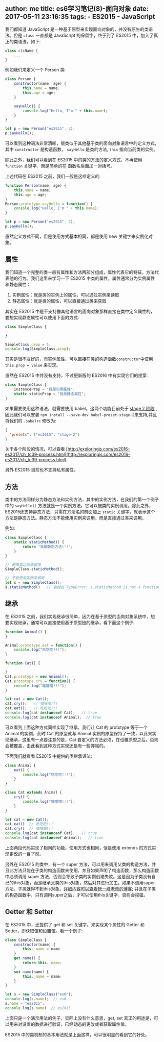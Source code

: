 author: me
title: es6学习笔记(8)-面向对象
date: 2017-05-11 23:16:35
tags:
    - ES2015
    - JavaScript
---
我们都知道 JavaScript 是一种基于原型来实现面向对象的，并没有原生的类语法。但是 `class` 一直都是 JavaScript 的保留字，终于到了 ES2015 中，加入了真正的类语法，如下:

```javascript
class clsName {
    ...
}
```

例如我们来定义一个 Person 类:

```javascript
class Person {
    constructor(name, age) {
        this.name = name;
        this.age = age;
    }

    sayHello() {
        console.log("Hello, I'm " + this.name);
    }
}

let p = new Person("es2015", 2);
p.sayHello();   
```

可以看到这种语法非常清晰，很类似于其他基于类的面向对象语言中的定义方式，其中 `constructor` 是构造函数， `sayHello` 是类的方法, `this` 指向当前类的实例。

除此之外，我们可以看到在 ES2015 中的类的方法的定义方式，不再使用 `function` 关键字，而是简单的在 函数名后面加一对括号。

上述代码在 ES2015 之前，我们一般是这样定义的:

```javascript
function Person(name, age) {
    this.name = name;
    this.age = age;
}
Person.prototype.sayHello = function() {
    console.log("Hello, I'm " + this.name);
}

let p = new Person("es2015", 2);
p.sayHello();
```

虽然定义方式不同，但是使用方式基本相同，都是使用 new 关键字来实例化对象。

## 属性

我们知道一个完整的类一般有属性和方法两部分组成，属性代表它的特征，方法代表他的行为。我们这里来学习一下 ES2015 中类的属性，属性通常分为实例属性和静态属性：

1. 实例属性：就是类的实例上的属性，可以通过实例来读取
2. 静态属性：就是类的属性，可以直接通过类来获取

其实在 ES2015 中是不支持像其他语言的面向对象那样直接在类中定义属性的，要想实现静态属性可以使用下面的方式:

```javascript
class SimpleClass {

}

SimpleClass.prop = 1;
console.log(SimpleClass.prop);  
```

其实是很不友好的，而实例属性，可以直接在类的构造函数`constructor`中使用`this.prop = value` 来实现。

虽然在 ES2015 中并没有支持，不过更新版的 ES2016 中有实现它们的提案:

```javascript
class SimpleClass {
    instanceProp = "我是实例属性";
    static staticProp = "我是静态属性";
}
```

如果需要使用这种语法，就需要使用 babel，这两个功能目前处于 [stage 2 阶段](https://github.com/tc39/proposal-class-public-fields) , 因此我们可以安装 `npm install --save-dev babel-preset-stage-2`来支持,并且将我们的 `.babelrc` 修改为:

```json
{
  "presets": ["es2015", "stage-2"]
}
```

关于各个阶段的情况，可以查看 [http://exploringjs.com/es2016-es2017/ch_tc39-process.html](http://exploringjs.com/es2016-es2017/ch_tc39-process.html)

另外 ES2015 目前也不支持私有属性。

## 方法

类中的方法同样分为静态方法和实例方法，其中的实例方法，在我们的第一个例子中的 `sayHello()` 方法就是一个实例方法，它可以被类的实例调用。除此之外，ES2015还支持静态方法，只需在方法名的前面加上 `static` 关键字，就表示这个方法是静态方法。静态方法不能使用实例来调用，而是直接通过类来调用。

例如:

```javascript
class SimpleClass {
    static staticMethod() {
        return "我是静态方法!!!";
    }
}

// 使用类之间来调用
SimpleClass.staticMethod();

// 不能使用实例来调用
let s = new SimpleClass();
s.staticMethod()   // 会抛出 TypeError: s.staticMethod is not a function
```


## 继承

在 ES2015 之前，我们实现继承很简单，因为在基于原型的面向对象系统中，想要实现继承，通常可以直接使用基于原型链的继承，看下面这个例子:

```javascript
function Animal() {
}

Animal.prototype.eat = function() {
    console.log("吃吃吃!!!");
}

function Cat() {

}
Cat.prototype = new Animal();
Cat.prototype.cry = function() {
    console.log("喵喵喵!!!");
}

let cat = new Cat();
cat.cry();   // 喵喵喵!!!
cat.eat();   // 吃吃吃!!!
console.log(cat instanceof Cat);   // true
console.log(cat instanceof Animal);  // true
```

可以看到上面这种方式同样实现了继承，我们让 Cat 的 prototype 等于一个 Animal 的实例，此时 Cat 的原型就与 Animal 实例的原型保持了一致，以此来实现继承，这里有一点要注意的是，Cat 自定义的方法必须，在设置原型之后，否则会被覆盖，由此看到这种方式实现还是有一些弊端的。

下面我们就看看 ES2015 中提供的类继承语法:

```javascript
class Animal {
    eat() {
        console.log("吃吃吃!!!");
    }
}

class Cat extends Animal {
    cry() {
        console.log("喵喵喵!!!");
    }
}

let cat = new Cat();
cat.eat()  // 吃吃吃!!!
cat.cry()  // 喵喵喵!!!
console.log(cat instanceof Cat);   // true
console.log(cat instanceof Animal);   // true
```

上面两段代码实现了相同的功能，使用方式也相同，但是使用 extends 的方式实现更改的一目了然。

另外在 ES2015 的类中，有一个 super 方法，可以用来调用父类的构造方法，并且此方法只能在子类的构造函数来使用，并且如果声明了构造函数，那么构造函数中必须调用 super 方法，否则会导致子类的实例创建失败。这是因为子类没有自己的this对象，而是继承父类的this对象，然后对其进行加工。如果不调用super方法，子类就得不到this对象。[详细内容可以查看阮一峰老师的博客](http://es6.ruanyifeng.com/#docs/class#原生构造函数的继承); 并且在子类的构造函数中，只有调用super之后，才可以使用this关键字，否则会报错。

## Getter 和 Setter

在 ES2015 中，还提供了 get 和 set 关键字，来实现某个属性的 Getter 和 Setter，即获取值和设置值。看一个例子:

```javascript
class SimpleClass {
    constructor(name) {
        this._name = name
    }
    get name() {
        return this._name;
    }
    set name(name) {
        this._name = name;
    }
}

let s = new SimpleClass("es6");
console.log(s.name);  // es6
s.name = "es2015";
console.log(s.name)  // es2015
```

上面只是一个演示用法的例子，实际上没有什么意思，get, set 真正的用途是，可以用来对设置的数据进行验证，已经动态的更改或者获取属性值。

ES2015 中的类机制的基本用法就是上面这样，可以很明显的看到它的好处。
